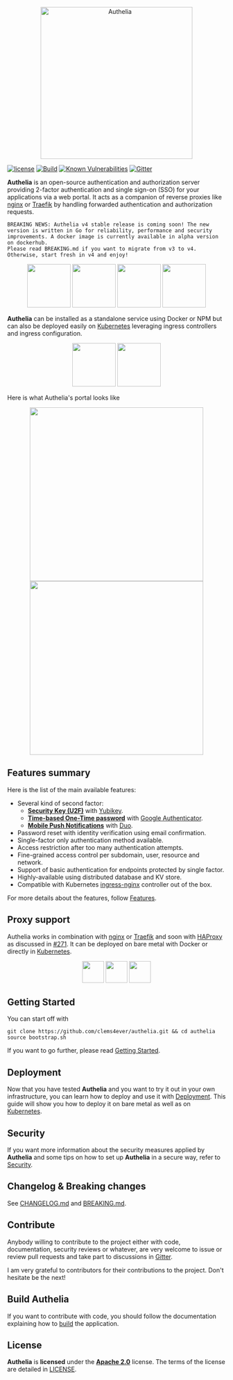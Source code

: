 <p align="center">
  <img src="https://github.com/clems4ever/authelia/raw/master/images/authelia-title.png" width="350" title="Authelia">
</p>

  [![license](https://img.shields.io/badge/license-Apache%202.0-green.svg)][Apache 2.0]
  [![Build](https://travis-ci.org/clems4ever/authelia.svg?branch=master)](https://travis-ci.org/clems4ever/authelia)
  [![Known Vulnerabilities](https://snyk.io/test/github/clems4ever/authelia/badge.svg?targetFile=package.json)](https://snyk.io/test/github/clems4ever/authelia?targetFile=package.json)
  [![Gitter](https://img.shields.io/gitter/room/badges/shields.svg)](https://gitter.im/authelia/general?utm_source=share-link&utm_medium=link&utm_campaign=share-link)

**Authelia** is an open-source authentication and authorization server
providing 2-factor authentication and single sign-on (SSO) for your
applications via a web portal.
It acts as a companion of reverse proxies like [nginx] or [Traefik] by handling forwarded authentication and authorization requests.

    BREAKING NEWS: Authelia v4 stable release is coming soon! The new version is written in Go for reliability, performance and security improvements. A docker image is currently available in alpha version on dockerhub.
    Please read BREAKING.md if you want to migrate from v3 to v4. Otherwise, start fresh in v4 and enjoy!


<p align="center">
  <img src="https://github.com/clems4ever/authelia/raw/master/images/authelia.logo.png" height="100"/>
  <img src="https://github.com/clems4ever/authelia/raw/master/images/plus.png" height="100"/>
  <img src="https://github.com/clems4ever/authelia/raw/master/images/nginx.logo.png" height="100"/>
  <img src="https://github.com/clems4ever/authelia/raw/master/images/traefik.logo.png" height="100"/>  
</p>

**Authelia** can be installed as a standalone service using Docker or NPM
but can also be deployed easily on [Kubernetes] leveraging ingress controllers and ingress configuration.

<p align="center">
  <img src="https://github.com/clems4ever/authelia/raw/master/images/kubernetes.logo.png" height="100"/>
  <img src="https://github.com/clems4ever/authelia/raw/master/images/docker.logo.png" width="100">
</p>

Here is what Authelia's portal looks like

<p align="center">
  <img src="https://github.com/clems4ever/authelia/raw/master/images/first_factor.png" width="400" />
  <img src="https://github.com/clems4ever/authelia/raw/master/images/use-another-method.png" width="400" />
</p>

## Features summary

Here is the list of the main available features:

* Several kind of second factor:
  * **[Security Key (U2F)](https://github.com/clems4ever/authelia/blob/master/docs/2factor/security-key.md)** with [Yubikey].
  * **[Time-based One-Time password](https://github.com/clems4ever/authelia/blob/master/docs/2factor/time-based-one-time-password.md)** with [Google Authenticator].
  * **[Mobile Push Notifications](https://github.com/clems4ever/authelia/blob/master/docs/2factor/duo-push-notifications.md)** with [Duo](https://duo.com/).
* Password reset with identity verification using email confirmation.
* Single-factor only authentication method available.
* Access restriction after too many authentication attempts.
* Fine-grained access control per subdomain, user, resource and network.
* Support of basic authentication for endpoints protected by single factor.
* Highly-available using distributed database and KV store.
* Compatible with Kubernetes [ingress-nginx](https://github.com/kubernetes/ingress-nginx) controller out of the box.

For more details about the features, follow [Features](https://github.com/clems4ever/authelia/blob/master/docs/features.md).

## Proxy support

Authelia works in combination with [nginx] or [Traefik] and soon with [HAProxy] as discussed in
[#271](https://github.com/clems4ever/authelia/issues/271). It can be deployed on bare metal with
Docker or directly in [Kubernetes].

<p align="center">
  <img src="https://github.com/clems4ever/authelia/raw/master/images/nginx.logo.png" height="50"/>
  <img src="https://github.com/clems4ever/authelia/raw/master/images/traefik.logo.png" height="50"/> 
  <img src="https://github.com/clems4ever/authelia/raw/master/images/kubernetes.logo.png" height="50"/> 
</p>

## Getting Started

You can start off with

    git clone https://github.com/clems4ever/authelia.git && cd authelia
    source bootstrap.sh

If you want to go further, please read [Getting Started](https://github.com/clems4ever/authelia/blob/master/docs/getting-started.md).

## Deployment

Now that you have tested **Authelia** and you want to try it out in your own infrastructure,
you can learn how to deploy and use it with [Deployment](https://github.com/clems4ever/authelia/blob/master/docs/deployment-production.md).
This guide will show you how to deploy it on bare metal as well as on
[Kubernetes](https://kubernetes.io/).

## Security

If you want more information about the security measures applied by
**Authelia** and some tips on how to set up **Authelia** in a secure way,
refer to [Security](https://github.com/clems4ever/authelia/blob/master/docs/security.md).

## Changelog & Breaking changes

See [CHANGELOG.md](https://github.com/clems4ever/authelia/blob/master/CHANGELOG.md) and [BREAKING.md](https://github.com/clems4ever/authelia/blob/master/BREAKING.md).

## Contribute

Anybody willing to contribute to the project either with code, 
documentation, security reviews or whatever, are very welcome to issue
or review pull requests and take part to discussions in
[Gitter](https://gitter.im/authelia/general?utm_source=share-link&utm_medium=link&utm_campaign=share-link).

I am very grateful to contributors for their contributions to the project. Don't hesitate be the next!

## Build Authelia

If you want to contribute with code, you should follow the documentation explaining how to [build](https://github.com/clems4ever/authelia/blob/master/docs/build-and-dev.md) the application.

## License

**Authelia** is **licensed** under the **[Apache 2.0]** license. The terms of the license are detailed
in [LICENSE](https://github.com/clems4ever/authelia/blob/master/LICENSE).


[Apache 2.0]: https://www.apache.org/licenses/LICENSE-2.0
[TOTP]: https://en.wikipedia.org/wiki/Time-based_One-time_Password_Algorithm
[Security Key]: https://www.yubico.com/about/background/fido/
[Yubikey]: https://www.yubico.com/products/yubikey-hardware/yubikey4/
[auth_request]: http://nginx.org/en/docs/http/ngx_http_auth_request_module.html
[Google Authenticator]: https://play.google.com/store/apps/details?id=com.google.android.apps.authenticator2&hl=en
[config.template.yml]: https://github.com/clems4ever/authelia/blob/master/config.template.yml
[nginx]: https://www.nginx.com/
[Traefik]: https://traefik.io/
[HAproxy]: http://www.haproxy.org/
[Kubernetes]: https://kubernetes.io/
